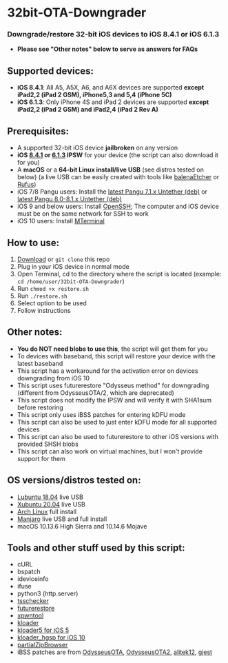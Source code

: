 # 32bit-OTA-Downgrader
### Downgrade/restore 32-bit iOS devices to iOS 8.4.1 or iOS 6.1.3
- **Please see "Other notes" below to serve as answers for FAQs**

## Supported devices:

- **iOS 8.4.1**: All A5, A5X, A6, and A6X devices are supported **except iPad2,2 (iPad 2 GSM), iPhone5,3 and 5,4 (iPhone 5C)**
- **iOS 6.1.3**: Only iPhone 4S and iPad 2 devices are supported **except iPad2,2 (iPad 2 GSM) and iPad2,4 (iPad 2 Rev A)**

## Prerequisites:
- A supported 32-bit iOS device **jailbroken** on any version
- **iOS [8.4.1](https://ipsw.me/8.4.1) or [6.1.3](https://ipsw.me/6.1.3) IPSW** for your device (the script can also download it for you)
- A **macOS** or a **64-bit Linux install/live USB** (see distros tested on below) (a live USB can be easily created with tools like [balenaEtcher](https://www.balena.io/etcher/) or [Rufus](https://rufus.ie/))
- iOS 7/8 Pangu users: Install the [latest Pangu 7.1.x Untether (deb)](http://apt.saurik.com/debs/io.pangu.axe7_0.3_iphoneos-arm.deb) or [latest Pangu 8.0-8.1.x Untether (deb)](http://apt.saurik.com/debs/io.pangu.xuanyuansword8_0.5_iphoneos-arm.deb)
- iOS 9 and below users: Install [OpenSSH](https://cydia.saurik.com/package/openssh/); The computer and iOS device must be on the same network for SSH to work
- iOS 10 users: Install [MTerminal](http://cydia.saurik.com/package/com.officialscheduler.mterminal/)

## How to use:
1. [Download](https://github.com/LukeZGD/32bit-OTA-Downgrader/archive/master.zip) or `git clone` this repo
2. Plug in your iOS device in normal mode
3. Open Terminal, cd to the directory where the script is located (example: `cd /home/user/32bit-OTA-Downgrader`)
4. Run `chmod +x restore.sh`
5. Run `./restore.sh`
6. Select option to be used
7. Follow instructions

## Other notes:
- **You do NOT need blobs to use this**, the script will get them for you
- To devices with baseband, this script will restore your device with the latest baseband
- This script has a workaround for the activation error on devices downgrading from iOS 10
- This script uses futurerestore "Odysseus method" for downgrading (different from OdysseusOTA/2, which are deprecated)
- This script does not modify the IPSW and will verify it with SHA1sum before restoring
- This script only uses iBSS patches for entering kDFU mode
- This script can also be used to just enter kDFU mode for all supported devices
- This script can also be used to futurerestore to other iOS versions with provided SHSH blobs
- This script can also work on virtual machines, but I won't provide support for them

## OS versions/distros tested on:
- [Lubuntu 18.04](http://cdimage.ubuntu.com/lubuntu/releases/18.04/release/) live USB
- [Xubuntu 20.04](http://cdimage.ubuntu.com/xubuntu/releases/20.04/release/) live USB
- [Arch Linux](https://www.archlinux.org/) full install
- [Manjaro](https://manjaro.org/) live USB and full install
- macOS 10.13.6 High Sierra and 10.14.6 Mojave

## Tools and other stuff used by this script:
- cURL
- bspatch
- ideviceinfo
- ifuse
- python3 (http.server)
- [tsschecker](https://github.com/tihmstar/tsschecker/releases/tag/v212)
- [futurerestore](http://api.tihmstar.net/builds/futurerestore/futurerestore-latest.zip)
- [xpwntool](https://www.youtube.com/watch?v=fh0tB6fp0Sc)
- [kloader](https://www.youtube.com/watch?v=fh0tB6fp0Sc)
- [kloader5 for iOS 5](https://mtmdev.org/pmbonneau-archive)
- [kloader_hgsp for iOS 10](https://twitter.com/nyan_satan/status/945203180522045440)
- [partialZipBrowser](https://github.com/tihmstar/partialZipBrowser/releases/tag/36)
- iBSS patches are from [OdysseusOTA](https://www.youtube.com/watch?v=Wo7mGdMcjxw), [OdysseusOTA2](https://www.youtube.com/watch?v=fh0tB6fp0Sc), [alitek12](https://www.mediafire.com/folder/b1z64roy512wd/FirmwareBundles), [gjest](https://files.fm/u/fcbqqdnw)
